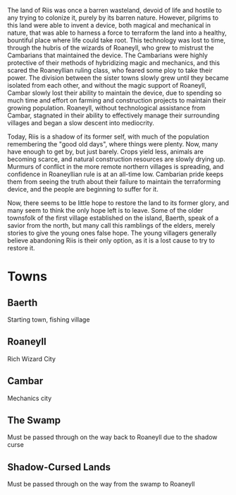 The land of Riis was once a barren wasteland, devoid of life and hostile to any trying to colonize it, purely by its barren nature. However, pilgrims to this land were able to invent a device, both magical and mechanical in nature, that was able to harness a force to terraform the land into a healthy, bountiful place where life could take root. This technology was lost to time, through the hubris of the wizards of Roaneyll, who grew to mistrust the Cambarians that maintained the device. The Cambarians were highly protective of their methods of hybridizing magic and mechanics, and this scared the Roaneyllian ruling class, who feared some ploy to take their power. The division between the sister towns slowly grew until they became isolated from each other, and without the magic support of Roaneyll, Cambar slowly lost their ability to maintain the device, due to spending so much time and effort on farming and construction projects to maintain their growing population. Roaneyll, without technological assistance from Cambar, stagnated in their ability to effectively manage their surrounding villages and began a slow descent into mediocrity.

Today, Riis is a shadow of its former self, with much of the population remembering the "good old days", where things were plenty. Now, many have enough to get by, but just barely. Crops yield less, animals are becoming scarce, and natural construction resources are slowly drying up. Murmurs of conflict in the more remote northern villages is spreading, and confidence in Roaneyllian rule is at an all-time low. Cambarian pride keeps them from seeing the truth about their failure to maintain the terraforming device, and the people are beginning to suffer for it.

Now, there seems to be little hope to restore the land to its former glory, and many seem to think the only hope left is to leave. Some of the older townsfolk of the first village established on the island, Baerth, speak of a savior from the north, but many call this ramblings of the elders, merely stories to give the young ones false hope. The young villagers generally believe abandoning Riis is their only option, as it is a lost cause to try to restore it.

# Towns
## Baerth
Starting town, fishing village

## Roaneyll
Rich Wizard City

## Cambar
Mechanics city

## The Swamp
Must be passed through on the way back to Roaneyll due to the shadow curse

## Shadow-Cursed Lands
Must be passed through on the way from the swamp to Roaneyll